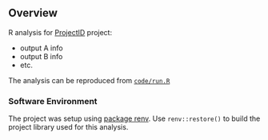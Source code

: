 
## Overview

R analysis for [ProjectID](https://southwickassociatesinc.sharepoint.com/sites/O365GroupName) project:

- output A info
- output B info
- etc.

The analysis can be reproduced from [`code/run.R`](code/run.R)

### Software Environment

The project was setup using [package renv](https://rstudio.github.io/renv/index.html). Use `renv::restore()` to build the project library used for this analysis.

